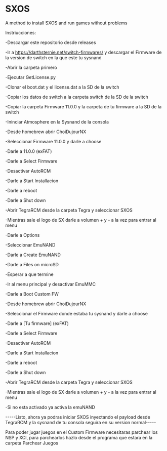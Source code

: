 # SXOS
A method to install SXOS and run games without problems</p>

Instriucciones:</p>
-Descargar este repositorio desde releases</p>
-Ir a https://darthsternie.net/switch-firmwares/ y descargar el Firmware de la version de switch en la que este tu sysnand</p>
-Abrir la carpeta primero</p>
-Ejecutar GetLicense.py</p>
-Clonar el boot.dat y el license.dat a la SD de la switch</p>
-Copiar los datos de switch a la carpeta switch de la SD de la switch</p>
-Copiar la carpeta Firmware 11.0.0 y la carpeta de tu firmware a la SD de la switch</p>
-Ininciar Atmosphere en la Sysnand de la consola</p>
-Desde homebrew abrir ChoiDujourNX</p>
-Seleccionar Firmware 11.0.0 y darle a choose</p>
-Darle a 11.0.0 (exFAT)</p>
-Darle a Select Firmware</p>
-Desactivar AutoRCM</p>
-Darle a Start Installacion</p>
-Darle a reboot</p>
-Darle a Shut down</p>
-Abrir TegraRCM desde la carpeta Tegra y seleccionar SXOS</p>
-Mientras sale el logo de SX darle a volumen + y - a la vez para entrar al menu</p>
-Darle a Options</p>
-Seleccionar EmuNAND</p>
-Darle a Create EmuNAND</p>
-Darle a Files on microSD</p>
-Esperar a que termine</p>
-Ir al menu principal y desactivar EmuMMC</p>
-Darle a Boot Custom FW</p>
-Desde homebrew abrir ChoiDujourNX</p>
-Seleccionar el Firmware donde estaba tu sysnand y darle a choose</p>
-Darle a [Tu firmware] (exFAT)</p>
-Darle a Select Firmware</p>
-Desactivar AutoRCM</p>
-Darle a Start Installacion</p>
-Darle a reboot</p>
-Darle a Shut down</p>
-Abrir TegraRCM desde la carpeta Tegra y seleccionar SXOS</p>
-Mientras sale el logo de SX darle a volumen + y - a la vez para entrar al menu</p>
-Si no esta activado ya activa la emuNAND</p>
</p>
</p>
-----Listo, ahora ya podras iniciar SXOS inyectando el payload desde TegraRCM y la sysnand de tu consola seguira en su version normal-----</p>
</p>
</p>
Para poder jugar juegos en el Custom Firmware necesitaras parchear los NSP y XCI, para parchearlos hazlo desde el programa que estara en la carpeta Parchear Juegos</p>
